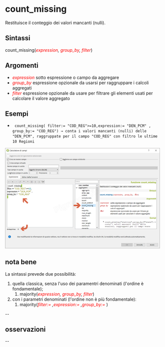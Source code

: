 # count_missing

Restituisce il conteggio dei valori mancanti (nulli).

## Sintassi

count_missing(_<span style="color:red;">expression</span>, <span style="color:red;">group_by</span>, <span style="color:red;">filter</span>_)

## Argomenti

* _<span style="color:red;">expression</span>_ sotto espressione o campo da aggregare
* _<span style="color:red;">group_by</span>_ espressione opzionale da usarsi per raggruppare i calcoli aggregati
* _<span style="color:red;">filter</span>_ espressione opzionale da usare per filtrare gli elementi usati per calcolare il valore aggregato

## Esempi

* ` count_missing( filter:= "COD_REG">=10,expression:= "DEN_PCM" , group_by:= "COD_REG") → conta i valori mancanti (nulli) delle "DEN_PCM", raggruppate per il campo "COD_REG" con filtro le ultime 10 Regioni`

![](/img/aggregates/count_missing/count_missing1.png)

## nota bene

La sintassi prevede due possibilità:
1. quella classica, senza l'uso dei paramentri denominati (l'ordine è fondamentale);
    1. majority(_<span style="color:red;">expression</span>, <span style="color:red;">group_by</span>, <span style="color:red;">filter</span>_)
2. con i parametri denominati (l'ordine non è più fondamentale): 
    1. majority(_<span style="color:red;">filter:=</span> ,<span style="color:red;">expression:=</span> ,<span style="color:red;">group_by:=</span>_ )

--

## osservazioni

--
